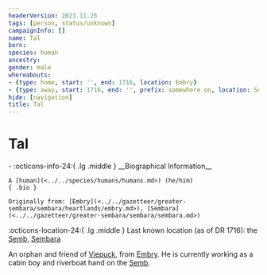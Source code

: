 ```yaml
---
headerVersion: 2023.11.25
tags: [person, status/unknown]
campaignInfo: []
name: Tal
born:
species: human
ancestry:
gender: male
whereabouts:
- {type: home, start: '', end: 1716, location: Embry}
- {type: away, start: 1716, end: '', prefix: somewhere on, location: Semb}
hide: [navigation]
title: Tal
---
```

# Tal
<div class="grid cards ext-narrow-margin ext-one-column" markdown>
- :octicons-info-24:{ .lg .middle } __Biographical Information__

    A [human](<../../species/humans/humans.md>) (he/him)  
    { .bio }

    Originally from: [Embry](<../../gazetteer/greater-sembara/sembara/heartlands/embry.md>), [Sembara](<../../gazetteer/greater-sembara/sembara/sembara.md>)
</div>

:octicons-location-24:{ .lg .middle } Last known location (as of DR 1716): the [Semb](<../../gazetteer/greater-sembara/rivers/semb-watershed/semb.md>), [Sembara](<../../gazetteer/greater-sembara/sembara/sembara.md>)


An orphan and friend of [Viepuck](<../pcs/cleenseau/viepuck.md>), from [Embry](<../../gazetteer/greater-sembara/sembara/heartlands/embry.md>). He is currently working as a cabin boy and riverboat hand on the [Semb](<../../gazetteer/greater-sembara/rivers/semb-watershed/semb.md>).